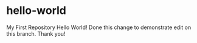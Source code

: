 # hello-world
My First Repository
Hello World!
Done this change to demonstrate edit on this branch.
Thank you!
